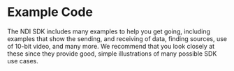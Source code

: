 # Example Code

The NDI SDK includes many examples to help you get going, including examples that show the sending, and receiving of data, finding sources, use of 10-bit video, and many more. We recommend that you look closely at these since they provide good, simple illustrations of many possible SDK use cases.
